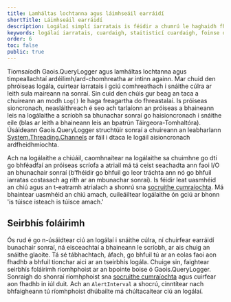 ```yaml
---
title: Lamháltas lochtanna agus láimhseáil earráidí
shortTitle: Láimhseáil earráidí
description: Logálaí simplí iarratais is féidir a chumrú le haghaidh fheidhmchláir ASP.NET agus ASP.NET Core
keywords: logálaí iarratais, cuardaigh, staitisticí cuardaigh, foinse oscailte, C#, .NET Core, dotnet, SQL Server, Fiontar & Scoil na Gaeilge, DCU
order: 6
toc: false
public: true
---
```


Tiomsaíodh Gaois.QueryLogger agus lamháltas lochtanna agus timpeallachtaí ardéilimh/ard-chomhreatha ar intinn againn. Mar chuid den phróiseas logála, cuirtear iarratais i gciú comhreathach i snáithe cúlra ar leith sula maireann na sonraí. Sin cuid den chúis gur beag an taca a chuireann an modh `Log()` le haga freagartha do fhreastalaí. Is próiseas sioncronach, neasláithreach é seo ach tarlaíonn an próiseas a bhaineann leis na logálaithe a scríobh sa bhunachar sonraí go haisioncronach i snáithe eile (blas ar leith a bhaineann leis an bpatrún Táirgeora-Tomhaltóra). Úsáideann Gaois.QueryLogger struchtúir sonraí a chuireann an leabharlann [System.Threading.Channels](https://docs.microsoft.com/en-us/dotnet/api/system.threading.channels) ar fáil i dtaca le logáil aisioncronach ardfheidhmíochta.

Ach na logálaithe a chiúáil, caomhnaítear na logálaithe sa chuimhne go dtí go bhféadfaí an próiseas scríofa a atriail má tá ceist seachadta ann faoi I/O an bhunachair sonraí (b’fhéidir go bhfuil go leor tráchta ann nó go bhfuil iarratas costasach ag rith ar an mbunachar sonraí). Is féidir leat uasmhéid an chiú agus an t-eatramh atrialach a shonrú sna [socruithe cumraíochta](../configuration). Má bhaintear uasmhéid an chiú amach, cuileáiltear logálaithe ón gciú ar bhonn 'is túisce isteach is túisce amach.'

## Seirbhís foláirimh

Ós rud é go n-úsáidtear ciú an logálaí i snáithe cúlra, ní chuirfear earráidí bunachair sonraí, ná eisceachtaí a bhaineann le scríobh, ar ais chuig an snáithe glaoite. Tá sé tábhachtach, áfach, go bhfuil tú ar an eolas faoi aon fhadhb a bhfuil tionchar aici ar an tseirbhís logála. Chuige sin, faightear seirbhís foláirimh ríomhphoist ar an bpointe boise ó Gaois.QueryLogger. Sonraigh do shonraí ríomhphoist sna [socruithe cumraíochta](../configuration) agus cuirfear aon fhadhb in iúl duit. Ach an `AlertInterval` a shocrú, cinntítear nach bhfaigheann tú ríomhphoist dhúbailte má chúltacaítear ciú an logálaí.

